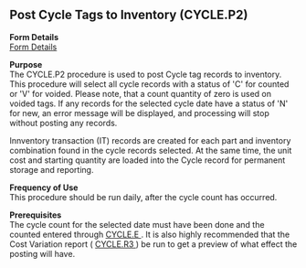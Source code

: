 ##  Post Cycle Tags to Inventory (CYCLE.P2)

<PageHeader />

**Form Details**  
[ Form Details ](CYCLE-P2-1/README.md)   

**Purpose**  
The CYCLE.P2 procedure is used to post Cycle tag records to inventory. This
procedure will select all cycle records with a status of 'C' for counted or
'V' for voided. Please note, that a count quantity of zero is used on voided
tags. If any records for the selected cycle date have a status of 'N' for new,
an error message will be displayed, and processing will stop without posting
any records.  
  
Innventory transaction (IT) records are created for each part and inventory
combination found in the cycle records selected. At the same time, the unit
cost and starting quantity are loaded into the Cycle record for permanent
storage and reporting.

**Frequency of Use**  
This procedure should be run daily, after the cycle count has occurred.

**Prerequisites**  
The cycle count for the selected date must have been done and the counted entered through [ CYCLE.E ](CYCLE-E/README.md) . It is also highly recommended that the Cost Variation report ( [ CYCLE.R3 ](CYCLE-R3/README.md) ) be run to get a preview of what effect the posting will have. 

<badge text= "Version 8.10.57" vertical="middle" />

<PageFooter />